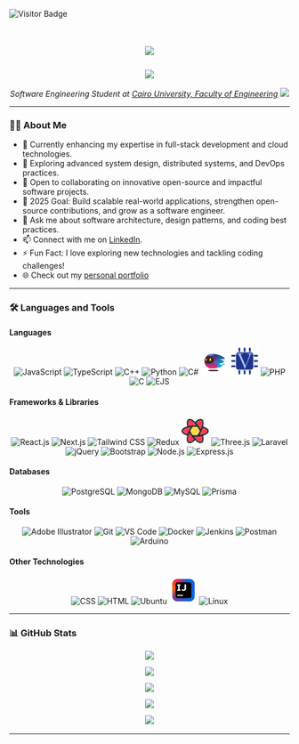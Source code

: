 ![Visitor Badge](https://visitor-badge.laobi.icu/badge?page_id=ahmedfathy0-0)

<h1 align="center">
  <img src="https://readme-typing-svg.herokuapp.com/?font=Righteous&size=35&center=true&vCenter=true&width=500&height=70&duration=4000&lines=Hello+There!+👋;+I'm+Ahmed+Fathy!;&color=ff0000" />
</h1>

<p align="center">
  <img src="https://user-images.githubusercontent.com/74038190/219923809-b86dc415-a0c2-4a38-bc88-ad6cf06395a8.gif" width="400" />
</p>

<p align="center"><em>
  Software Engineering Student at <a href="http://eng.cu.edu.eg/en/page/36/?s=8+">Cairo University, Faculty of Engineering</a> <img src="https://media.giphy.com/media/WUlplcMpOCEmTGBtBW/giphy.gif" width="30" />
</em></p>

---

### 👨‍💻 About Me

- 🔭 Currently enhancing my expertise in full-stack development and cloud technologies.  
- 🌱 Exploring advanced system design, distributed systems, and DevOps practices.  
- 👯 Open to collaborating on innovative open-source and impactful software projects.  
- 🥅 2025 Goal: Build scalable real-world applications, strengthen open-source contributions, and grow as a software engineer.  
- 💬 Ask me about software architecture, design patterns, and coding best practices.
- 📫 Connect with me on [LinkedIn](https://linkedin.com/in/ahmedfathy-x1).
- ⚡ Fun Fact: I love exploring new technologies and tackling coding challenges!
- 🌐 Check out my [personal portfolio](https://www.mrfathi.tech/)

---
### 🛠️ Languages and Tools

#### Languages
<p align="center">
  <img src="https://skillicons.dev/icons?i=javascript" width="50" title="JavaScript"/>
  <img src="https://skillicons.dev/icons?i=ts" width="50" title="TypeScript"/>
  <img src="https://img.icons8.com/?size=100&id=40669&format=png&color=000000" width="50" title="C++"/>
  <img src="https://skillicons.dev/icons?i=python" width="50" title="Python"/>
  <img src="https://skillicons.dev/icons?i=cs" width="50" title="C#"/>
  <img src="./Motoko.png" width="50" title="Motoko"/>
  <img src="./Verilog.png" width="50" title="Verilog"/>
  <img src="https://skillicons.dev/icons?i=php" width="50" title="PHP"/>
  <img src="https://skillicons.dev/icons?i=c" width="50" title="C"/>
  <img src="https://img.icons8.com/?size=100&id=puL87ypQPxxr&format=png&color=000000" width="50" title="EJS"/>
</p>

#### Frameworks & Libraries
<p align="center">
  <img src="https://skillicons.dev/icons?i=react" width="50" title="React.js"/>
  <img src="https://skillicons.dev/icons?i=nextjs" width="50" title="Next.js"/>
  <img src="https://skillicons.dev/icons?i=tailwind" width="50" title="Tailwind CSS"/>
  <img src="https://skillicons.dev/icons?i=redux" width="50" title="Redux"/>
  <img src="./ReactQuery.svg" width="50" title="React Query"/>
  <img src="https://skillicons.dev/icons?i=threejs" width="50" title="Three.js"/>
  <img src="https://skillicons.dev/icons?i=laravel" width="50" title="Laravel"/>
  <img src="https://skillicons.dev/icons?i=jquery" width="50" title="jQuery"/>
  <img src="https://skillicons.dev/icons?i=bootstrap" width="50" title="Bootstrap"/>
  <img src="https://skillicons.dev/icons?i=nodejs" width="50" title="Node.js"/>
  <img src="https://skillicons.dev/icons?i=express" width="50" title="Express.js"/>
</p>

#### Databases
<p align="center">
  <img src="https://skillicons.dev/icons?i=postgresql" width="50" title="PostgreSQL"/>
  <img src="https://skillicons.dev/icons?i=mongodb" width="50" title="MongoDB"/>
  <img src="https://skillicons.dev/icons?i=mysql" width="50" title="MySQL"/>
  <img src="https://skillicons.dev/icons?i=prisma" width="50" title="Prisma"/>
</p>

#### Tools
<p align="center">
  <img src="https://img.icons8.com/?size=100&id=13631&format=png&color=000000" width="50" title="Adobe Illustrator"/>
  <img src="https://skillicons.dev/icons?i=git" width="50" title="Git"/>
  <img src="https://skillicons.dev/icons?i=vscode" width="50" title="VS Code"/>
  <img src="https://skillicons.dev/icons?i=docker" width="50" title="Docker"/>
  <img src="https://skillicons.dev/icons?i=jenkins" width="50" title="Jenkins"/>
  <img src="https://skillicons.dev/icons?i=postman" width="50" title="Postman"/>
  <img src="https://skillicons.dev/icons?i=arduino" width="50" title="Arduino"/>
</p>

#### Other Technologies
<p align="center">
  <img src="https://skillicons.dev/icons?i=css" width="50" title="CSS"/>
  <img src="https://skillicons.dev/icons?i=html" width="50" title="HTML"/>
  <img src="https://skillicons.dev/icons?i=ubuntu" width="50" title="Ubuntu"/>
  <img src="./JetBrains.png" width="50" title="JetBrains"/>
  <img src="https://skillicons.dev/icons?i=linux" width="50" title="Linux"/>
</p>

---

### 📊 GitHub Stats

<div align="center" style="display: grid; grid-template-columns: repeat(auto-fit, minmax(350px, 1fr)); gap: 10px;">

  <!-- Profile Details -->
  <picture>
    <source media="(prefers-color-scheme: dark)" srcset="http://github-profile-summary-cards.vercel.app/api/cards/profile-details?username=ahmedfathy0-0&theme=dracula" />
    <img src="http://github-profile-summary-cards.vercel.app/api/cards/profile-details?username=ahmedfathy0-0&theme=dracula" />
  </picture>

  <!-- Repos per Language -->
  <picture>
    <source media="(prefers-color-scheme: dark)" srcset="http://github-profile-summary-cards.vercel.app/api/cards/repos-per-language?username=ahmedfathy0-0&theme=dracula" />
    <img src="http://github-profile-summary-cards.vercel.app/api/cards/repos-per-language?username=ahmedfathy0-0&theme=dracula" />
  </picture>

  <!-- Most Commit Language -->
  <picture>
    <source media="(prefers-color-scheme: dark)" srcset="http://github-profile-summary-cards.vercel.app/api/cards/most-commit-language?username=ahmedfathy0-0&theme=dracula" />
    <img src="http://github-profile-summary-cards.vercel.app/api/cards/most-commit-language?username=ahmedfathy0-0&theme=dracula" />
  </picture>

  <!-- Stats -->
  <picture>
    <source media="(prefers-color-scheme: dark)" srcset="http://github-profile-summary-cards.vercel.app/api/cards/stats?username=ahmedfathy0-0&theme=dracula" />
    <img src="http://github-profile-summary-cards.vercel.app/api/cards/stats?username=ahmedfathy0-0&theme=dracula" />
  </picture>

  <!-- Productive Time -->
  <picture>
    <source media="(prefers-color-scheme: dark)" srcset="http://github-profile-summary-cards.vercel.app/api/cards/productive-time?username=ahmedfathy0-0&theme=dracula&utcOffset=3" />
    <img src="http://github-profile-summary-cards.vercel.app/api/cards/productive-time?username=ahmedfathy0-0&theme=dracula&utcOffset=3" />
  </picture>

</div>

---
